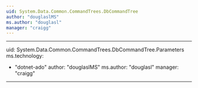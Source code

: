```yaml
---
uid: System.Data.Common.CommandTrees.DbCommandTree
author: "douglaslMS"
ms.author: "douglasl"
manager: "craigg"
---
```


---
uid: System.Data.Common.CommandTrees.DbCommandTree.Parameters
ms.technology: 
  - "dotnet-ado"
author: "douglaslMS"
ms.author: "douglasl"
manager: "craigg"
---

